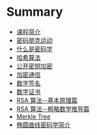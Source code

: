 # Summary

* [课程简介](0-intro.md)
* [密码朋克运动](1-punk.md)
* [什么是密码学](2-crypto.md)
* [哈希算法](3-hash.md)
* [公开密钥加密](4-pub.md)
* [加密通信](5-com.md)
* [数字签名](6-sign.md)
* [数字证书](7-ca.md)
* [RSA 算法--基本原理篇]()
* [RSA 算法--粗略数学推导篇]()
* [Merkle Tree]()
* [椭圆曲线密码学简介]()

